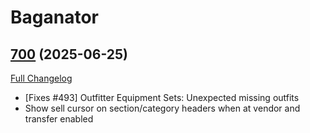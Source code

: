 # Baganator

## [700](https://github.com/Baganator/Baganator/tree/700) (2025-06-25)
[Full Changelog](https://github.com/Baganator/Baganator/compare/699...700) 

- [Fixes #493] Outfitter Equipment Sets: Unexpected missing outfits  
- Show sell cursor on section/category headers when at vendor and transfer enabled  
